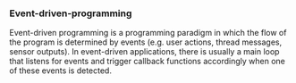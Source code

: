 ### Event-driven-programming

Event-driven programming is a programming paradigm in which the flow of the program is determined by events (e.g. user actions, thread messages, sensor outputs).
In event-driven applications, there is usually a main loop that listens for events and trigger callback functions accordingly when one of these events is detected.
